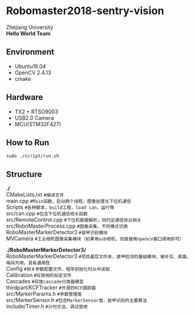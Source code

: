 # Robomaster2018-sentry-vision
Zhejiang University  
**Hello World Team**


## Environment
- Ubuntu16.04
- OpenCV 2.4.13
- cmake

## Hardware
- TX2 + RTSO9003
- USB2.0 Camera
- MCU(STM32F427)

## How to Run
`sudo ./script/run.sh`

## Structure
**./**  
CMakeLists.txt	`#编译文件`  
main.cpp	`#Main函数，启动两个线程，图像处理与下位机通信`  
Scripts	`#各种脚本，build工程，load can，运行等`  
src/can.cpp	`#包含下位机通信相关函数`  
src/RemoteControl.cpp	`#下位机数据解析，同约定通信协议相关`  
src/RoboMasterProcess.cpp	`#图像采集，不同模式切换`  
RoboMasterMarkerDetector3	`#装甲识别模块`  
MVCamera	`#工业相机图像采集模块（如果用usb相机，则直接用opencv接口调用即可）`  

**./RoboMasterMarkerDetector3/**  
RoboMasterMarkerDetector3	`#项目基层文件夹，装甲检测的基础模块，被步兵、英雄、哨兵共用，具有通用性`  
Config	`#相关参数配置文件，程序初始化时从中读取`  
Calibration	`#存放相机标定文件`  
Cascades	`#存放cascade分类器模型`  
thirdpart/KCFTracker	`#开源的KCF跟踪器`  
src/MarkerParams.h	`#参数管理类`  
src/MarkerSensor.h	`#包含MarkerSensor类，装甲识别的主要算法`  
include/Timer.h	`#计时方法，调试使用`  
